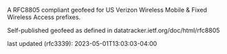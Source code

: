 

A RFC8805 compliant geofeed for US Verizon Wireless Mobile & Fixed Wireless Access prefixes.

Self-published geofeed as defined in datatracker.ietf.org/doc/html/rfc8805

last updated (rfc3339): 2023-05-01T13:03:03-04:00


